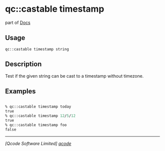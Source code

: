 qc::castable timestamp
=========================

part of [Docs](../index.md)

Usage
-----
`qc::castable timestamp string`

Description
-----------
Test if the given string can be cast to a timestamp without timezone.

Examples
--------
```tcl

% qc::castable timestamp today
true
% qc::castable timestamp 12/5/12
true
% qc::castable timestamp foo
false
```

----------------------------------
*[Qcode Software Limited] [qcode]*

[qcode]: http://www.qcode.co.uk "Qcode Software"